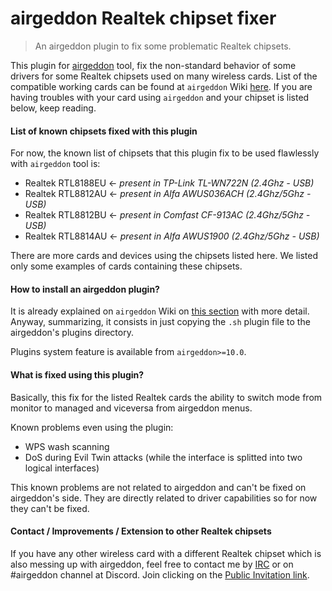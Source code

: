 # airgeddon Realtek chipset fixer

> An airgeddon plugin to fix some problematic Realtek chipsets.

This plugin for [airgeddon] tool, fix the non-standard behavior of some drivers for some Realtek chipsets used on many wireless cards.
List of the compatible working cards can be found at `airgeddon` Wiki [here]. If you are having troubles with your card using `airgeddon` and your chipset is listed below, keep reading.

#### List of known chipsets fixed with this plugin

For now, the known list of chipsets that this plugin fix to be used flawlessly with `airgeddon` tool is:

 - Realtek RTL8188EU <- _present in TP-Link TL-WN722N (2.4Ghz - USB)_
 - Realtek RTL8812AU <- _present in Alfa AWUS036ACH (2.4Ghz/5Ghz - USB)_
 - Realtek RTL8812BU <- _present in Comfast CF-913AC (2.4Ghz/5Ghz - USB)_
 - Realtek RTL8814AU <- _present in Alfa AWUS1900 (2.4Ghz/5Ghz - USB)_

There are more cards and devices using the chipsets listed here. We listed only some examples of cards containing these chipsets.

#### How to install an airgeddon plugin?

It is already explained on `airgeddon` Wiki on [this section] with more detail. Anyway, summarizing, it consists in just copying the `.sh` plugin file to the airgeddon's plugins directory.

Plugins system feature is available from `airgeddon>=10.0`.

#### What is fixed using this plugin?

Basically, this fix for the listed Realtek cards the ability to switch mode from monitor to managed and viceversa from airgeddon menus.

Known problems even using the plugin:

 - WPS wash scanning
 - DoS during Evil Twin attacks (while the interface is splitted into two logical interfaces)

This known problems are not related to airgeddon and can't be fixed on airgeddon's side. They are directly related to driver capabilities so for now they can't be fixed.

#### Contact / Improvements / Extension to other Realtek chipsets

If you have any other wireless card with a different Realtek chipset which is also messing up with airgeddon, feel free to contact me by [IRC] or on #airgeddon channel at Discord. Join clicking on the [Public Invitation link].

[airgeddon]: https://github.com/v1s1t0r1sh3r3/airgeddon
[here]: https://github.com/v1s1t0r1sh3r3/airgeddon/wiki/Cards%20and%20Chipsets
[this section]: https://github.com/v1s1t0r1sh3r3/airgeddon/wiki/Plugins%20System#how-can-i-install-a-plugin-already-done-by-somebody
[IRC]: https://webchat.freenode.net/
[Public Invitation link]: https://discord.gg/sQ9dgt9
